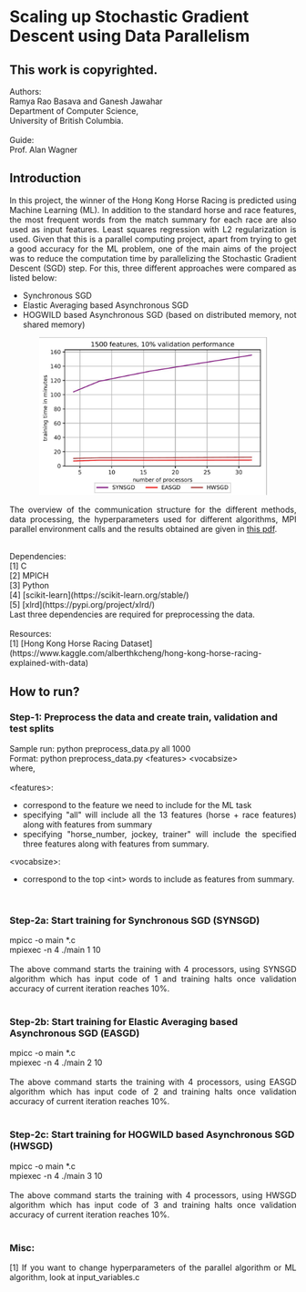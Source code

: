 # Scaling up Stochastic Gradient Descent using Data Parallelism
## This work is copyrighted. 

Authors: <br/>
Ramya Rao Basava and Ganesh Jawahar <br/>
Department of Computer Science, <br/>
University of British Columbia.
<br/>
<br/>
Guide: <br/>
Prof. Alan Wagner
<br/>

## Introduction
<div style="text-align: justify"> 
In this project, the winner of the Hong Kong Horse Racing is predicted using Machine Learning (ML). In addition to the standard horse and race features, the most frequent words from the match summary for each race are also used as input features. Least squares regression with L2 regularization is used. Given that this is a parallel computing project, apart from trying to get a good accuracy for the ML problem, one of the main aims of the project was to reduce the computation time by parallelizing the Stochastic Gradient Descent (SGD) step. For this, three
different approaches were compared as listed below:
<ul style="list-style-type:disc;"> 
<li> Synchronous SGD </li>
<li> Elastic Averaging based Asynchronous SGD </li>
<li> HOGWILD based Asynchronous SGD (based on distributed memory, not shared memory) </li>
</ul>

<p align="center">
<img width="400" src="1500f_10v_def.jpg">
</p>

The overview of the communication structure for the different methods, data processing, the hyperparameters used for different algorithms, MPI parallel environment calls and the results obtained are given in <a href="Report/main.pdf" target="blank">this pdf</a>.
</div>

<br/>
Dependencies:<br/>
[1] C <br/>
[2] MPICH <br/>
[3] Python <br/>
[4] [scikit-learn](https://scikit-learn.org/stable/) <br/>
[5] [xlrd](https://pypi.org/project/xlrd/) <br/>
Last three dependencies are required for preprocessing the data.
<br/>
<br/>
Resources: <br/>
[1] [Hong Kong Horse Racing Dataset](https://www.kaggle.com/alberthkcheng/hong-kong-horse-racing-explained-with-data)


## How to run?

### Step-1: Preprocess the data and create train, validation and test splits
<div style="text-align: justify">
Sample run: python preprocess_data.py all 1000 <br/>
Format: python preprocess_data.py &lt;features&gt; &lt;vocabsize&gt; <br/>
where, <br/> <br/>
</div>
 
<div style="text-align: justify">
&lt;features&gt;:
<ul style="list-style-type:disc;"> 
  <li>correspond to the feature we need to include for the ML task </li>
  <li>specifying "all" will include all the 13 features (horse + race features) along with features from summary </li>
  <li>specifying "horse_number, jockey, trainer" will include the specified three features along with features from summary. </li>
</ul>
</div> 

<div style="text-align: justify">
&lt;vocabsize&gt;:
<ul style="list-style-type:disc;">
  <li>correspond to the top &lt;int&gt; words to include as features from summary. </li>
</ul> 
</div> <br/>

### Step-2a: Start training for Synchronous SGD (SYNSGD)
<div style="text-align: justify">
mpicc -o main *.c <br/>
mpiexec -n 4 ./main 1 10   <br/>
 <br/>
The above command starts the training with 4 processors, using SYNSGD algorithm which has input code of 1 and training halts once validation accuracy of current iteration reaches 10%.
</div> <br/>

### Step-2b: Start training for Elastic Averaging based Asynchronous SGD (EASGD)
<div style="text-align: justify">
mpicc -o main *.c <br/>
mpiexec -n 4 ./main 2 10   <br/>
 <br/>
The above command starts the training with 4 processors, using EASGD algorithm which has input code of 2 and training halts once validation accuracy of current iteration reaches 10%.
</div> <br/>

### Step-2c: Start training for HOGWILD based Asynchronous SGD (HWSGD)
<div style="text-align: justify">
mpicc -o main *.c <br/>
mpiexec -n 4 ./main 3 10   <br/>
 <br/>
The above command starts the training with 4 processors, using HWSGD algorithm which has input code of 3 and training halts once validation accuracy of current iteration reaches 10%.
</div> <br/>

### Misc:
<div style="text-align: justify">
[1] If you want to change hyperparameters of the parallel algorithm or ML algorithm, look at input_variables.c
</div>




